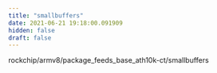 ```yaml
---
title: "smallbuffers"
date: 2021-06-21 19:18:00.091909
hidden: false
draft: false
---
```


rockchip/armv8/package_feeds_base_ath10k-ct/smallbuffers

